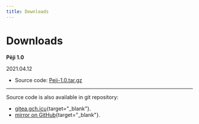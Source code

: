 ```yaml
---
title: Downloads
---
```


# Downloads

**Pēji 1.0**

2021.04.12

- Source code: [Peji-1.0.tar.gz](Peji-1.0.tar.gz)

---

Source code is also available in git repository:

- [gitea.gch.icu](https://gitea.gch.icu/ge/peji){target="_blank"}.
- [mirror on GitHub](https://github.com/gechandesu/peji){target="_blank"}.

